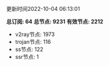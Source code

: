 更新时间2022-10-04 06:13:01

**总订阅: 64**
**总节点: 9231**
**有效节点: 2212**
- v2ray节点: 1973
- trojan节点: 116
- ss节点: 122
- ssr节点: 1

